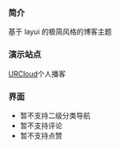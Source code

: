 ### 简介

基于 layui 的极简风格的博客主题

### 演示站点

[URCloud](https://www.urcloud.co)个人播客

### 界面

- 暂不支持二级分类导航
- 暂不支持评论
- 暂不支持点赞
